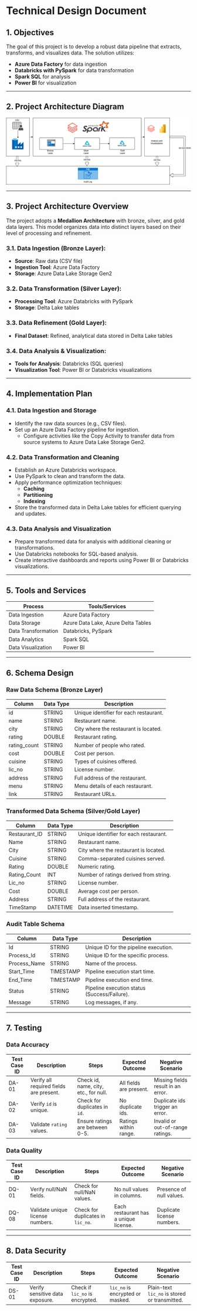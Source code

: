 # Technical Design Document

## 1. Objectives
The goal of this project is to develop a robust data pipeline that extracts, transforms, and visualizes data. The solution utilizes:
- **Azure Data Factory** for data ingestion
- **Databricks with PySpark** for data transformation
- **Spark SQL** for analysis
- **Power BI** for visualization

---

## 2. Project Architecture Diagram
![Architecture](Images/Architecture/architecture.png)

---

## 3. Project Architecture Overview
The project adopts a **Medallion Architecture** with bronze, silver, and gold data layers. This model organizes data into distinct layers based on their level of processing and refinement.

### 3.1. Data Ingestion (Bronze Layer):
- **Source**: Raw data (CSV file)
- **Ingestion Tool**: Azure Data Factory
- **Storage**: Azure Data Lake Storage Gen2

### 3.2. Data Transformation (Silver Layer):
- **Processing Tool**: Azure Databricks with PySpark
- **Storage**: Delta Lake tables

### 3.3. Data Refinement (Gold Layer):
- **Final Dataset**: Refined, analytical data stored in Delta Lake tables

### 3.4. Data Analysis & Visualization:
- **Tools for Analysis**: Databricks (SQL queries)
- **Visualization Tool**: Power BI or Databricks visualizations

---

## 4. Implementation Plan

### 4.1. Data Ingestion and Storage
- Identify the raw data sources (e.g., CSV files).
- Set up an Azure Data Factory pipeline for ingestion.
  - Configure activities like the Copy Activity to transfer data from source systems to Azure Data Lake Storage Gen2.

### 4.2. Data Transformation and Cleaning
- Establish an Azure Databricks workspace.
- Use PySpark to clean and transform the data.
- Apply performance optimization techniques:
  - **Caching**
  - **Partitioning**
  - **Indexing**
- Store the transformed data in Delta Lake tables for efficient querying and updates.

### 4.3. Data Analysis and Visualization
- Prepare transformed data for analysis with additional cleaning or transformations.
- Use Databricks notebooks for SQL-based analysis.
- Create interactive dashboards and reports using Power BI or Databricks visualizations.

---

## 5. Tools and Services

| **Process**         | **Tools/Services**                |
|----------------------|-----------------------------------|
| Data Ingestion       | Azure Data Factory               |
| Data Storage         | Azure Data Lake, Azure Delta Tables |
| Data Transformation  | Databricks, PySpark              |
| Data Analytics       | Spark SQL                        |
| Data Visualization   | Power BI                         |

---

## 6. Schema Design

### Raw Data Schema (Bronze Layer)
| **Column**    | **Data Type** | **Description**                           |
|---------------|---------------|-------------------------------------------|
| id            | STRING        | Unique identifier for each restaurant.    |
| name          | STRING        | Restaurant name.                         |
| city          | STRING        | City where the restaurant is located.    |
| rating        | DOUBLE        | Restaurant rating.                       |
| rating_count  | STRING        | Number of people who rated.              |
| cost          | DOUBLE        | Cost per person.                         |
| cuisine       | STRING        | Types of cuisines offered.               |
| lic_no        | STRING        | License number.                          |
| address       | STRING        | Full address of the restaurant.          |
| menu          | STRING        | Menu details of each restaurant.         |
| link          | STRING        | Restaurant URLs.                         |

### Transformed Data Schema (Silver/Gold Layer)
| **Column**      | **Data Type** | **Description**                           |
|------------------|---------------|-------------------------------------------|
| Restaurant_ID    | STRING        | Unique identifier for each restaurant.    |
| Name             | STRING        | Restaurant name.                         |
| City             | STRING        | City where the restaurant is located.    |
| Cuisine          | STRING        | Comma-separated cuisines served.         |
| Rating           | DOUBLE        | Numeric rating.                          |
| Rating_Count     | INT           | Number of ratings derived from string.   |
| Lic_no           | STRING        | License number.                          |
| Cost             | DOUBLE        | Average cost per person.                 |
| Address          | STRING        | Full address of the restaurant.          |
| TimeStamp        | DATETIME      | Data inserted timestamp.                 |

### Audit Table Schema
| **Column**      | **Data Type** | **Description**                           |
|------------------|---------------|-------------------------------------------|
| Id              | STRING        | Unique ID for the pipeline execution.    |
| Process_Id      | STRING        | Unique ID for the specific process.      |
| Process_Name    | STRING        | Name of the process.                     |
| Start_Time      | TIMESTAMP     | Pipeline execution start time.           |
| End_Time        | TIMESTAMP     | Pipeline execution end time.             |
| Status          | STRING        | Pipeline execution status (Success/Failure). |
| Message         | STRING        | Log messages, if any.                    |

---

## 7. Testing

### Data Accuracy

| **Test Case ID** | **Description**                                   | **Steps**                              | **Expected Outcome**                         | **Negative Scenario**                      |
|-------------------|--------------------------------------------------|----------------------------------------|---------------------------------------------|--------------------------------------------|
| DA-01            | Verify all required fields are present.          | Check id, name, city, etc., for null.  | All fields are present.                     | Missing fields result in an error.         |
| DA-02            | Verify `id` is unique.                           | Check for duplicates in `id`.          | No duplicate ids.                           | Duplicate ids trigger an error.            |
| DA-03            | Validate `rating` values.                        | Ensure ratings are between 0-5.        | Ratings within range.                       | Invalid or out-of-range ratings.           |

### Data Quality

| **Test Case ID** | **Description**                                   | **Steps**                              | **Expected Outcome**                         | **Negative Scenario**                      |
|-------------------|--------------------------------------------------|----------------------------------------|---------------------------------------------|--------------------------------------------|
| DQ-01            | Verify null/NaN fields.                          | Check for null/NaN values.             | No null values in columns.                  | Presence of null values.                   |
| DQ-08            | Validate unique license numbers.                 | Check for duplicates in `lic_no`.      | Each restaurant has a unique license.       | Duplicate license numbers.                 |

---

## 8. Data Security

| **Test Case ID** | **Description**                                   | **Steps**                              | **Expected Outcome**                         | **Negative Scenario**                      |
|-------------------|--------------------------------------------------|----------------------------------------|---------------------------------------------|--------------------------------------------|
| DS-01            | Verify sensitive data exposure.                  | Check if `lic_no` is encrypted.        | `lic_no` is encrypted or masked.            | Plain-text `lic_no` is stored or transmitted. |
